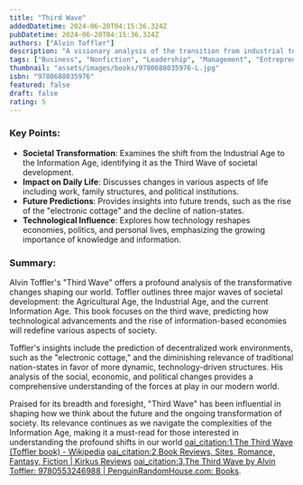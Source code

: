 ```yaml
---
title: "Third Wave"
addedDatetime: 2024-06-20T04:15:36.324Z
pubDatetime: 2024-06-20T04:15:36.324Z
authors: ["Alvin Toffler"]
description: "A visionary analysis of the transition from industrial to information-based societies and its profound impact on our world."
tags: ["Business", "Nonfiction", "Leadership", "Management", "Entrepreneurship", "Self Help"]
thumbnail: "assets/images/books/9780688035976-L.jpg"
isbn: "9780688035976"
featured: false
draft: false
rating: 5
---
```


### Key Points:

- **Societal Transformation**: Examines the shift from the Industrial Age to the Information Age, identifying it as the Third Wave of societal development.
- **Impact on Daily Life**: Discusses changes in various aspects of life including work, family structures, and political institutions.
- **Future Predictions**: Provides insights into future trends, such as the rise of the "electronic cottage" and the decline of nation-states.
- **Technological Influence**: Explores how technology reshapes economies, politics, and personal lives, emphasizing the growing importance of knowledge and information.

### Summary:

Alvin Toffler's "Third Wave" offers a profound analysis of the transformative changes shaping our world. Toffler outlines three major waves of societal development: the Agricultural Age, the Industrial Age, and the current Information Age. This book focuses on the third wave, predicting how technological advancements and the rise of information-based economies will redefine various aspects of society.

Toffler's insights include the prediction of decentralized work environments, such as the "electronic cottage," and the diminishing relevance of traditional nation-states in favor of more dynamic, technology-driven structures. His analysis of the social, economic, and political changes provides a comprehensive understanding of the forces at play in our modern world.

Praised for its breadth and foresight, "Third Wave" has been influential in shaping how we think about the future and the ongoing transformation of society. Its relevance continues as we navigate the complexities of the Information Age, making it a must-read for those interested in understanding the profound shifts in our world [oai_citation:1,The Third Wave (Toffler book) - Wikipedia](https://en.wikipedia.org/wiki/The_Third_Wave_(Toffler_book)) [oai_citation:2,Book Reviews, Sites, Romance, Fantasy, Fiction | Kirkus Reviews](https://www.kirkusreviews.com/book-reviews/a/alvin-toffler-3/the-third-wave-2/) [oai_citation:3,The Third Wave by Alvin Toffler: 9780553246988 | PenguinRandomHouse.com: Books](https://www.penguinrandomhouse.com/books/179102/the-third-wave-by-alvin-toffler/).